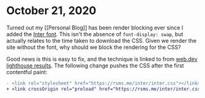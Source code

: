 # October 21, 2020

Turned out my [[Personal Blog]] has been render blocking ever since I added the [Inter font]. This isn't the absence of `font-display: swap`, but actually relates to the time taken to download the CSS. Given we render the site without the font, why should we block the rendering for the CSS?

Good news is this is easy to fix, and the technique is linked to from [web.dev lighthouse results][defer css]. The following change pushes the CSS after the first contentful paint:

```diff
- <link rel="stylesheet" href="https://rsms.me/inter/inter.css"></link>
+ <link crossOrigin rel="preload" href="https://rsms.me/inter/inter.css" as="style" onLoad="this.onload=null;this.rel='stylesheet'"></link>
```

[inter font]: https://rsms.me/inter/
[defer css]: https://web.dev/defer-non-critical-css/
